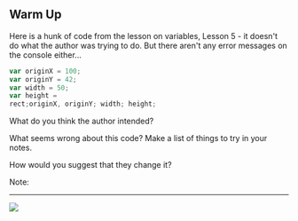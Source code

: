 ## Warm Up

Here is a hunk of code from the lesson on variables, Lesson 5 - it doesn't do what the author was trying to do. But there aren't any error messages on the console either...

```javascript
var originX = 100;
var originY = 42;
var width = 50;
var height =
rect;originX, originY; width; height;
```

What do you think the author intended?

What seems wrong about this code? Make a list of things to try in your notes.

How would you suggest that they change it?

Note:

---

![](http://www.rosent.de/media/DebuggingNum.png)
